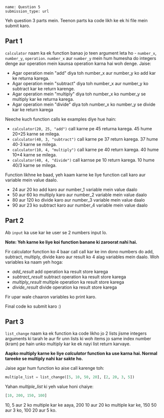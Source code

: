 ```ngMeta
name: Question 5
submission_type: url
```

Yeh question 3 parts mein. Teenon parts ka code likh ke ek hi file mein submit karo.

## Part 1
`calculator` naam ka ek function banao jo teen argument leta ho - `number_x`, `number_y`, `operation`. `number_x` aur `number_y` mein hum humesha do integers denge aur operation mein kaunsa operation karna hai woh denge. Jaise:

* Agar operation mein "add" diya toh number_x aur number_y ko add kar ke returna karega.
*  Agar operation mein "subtract" diya toh number_x aur number_y ko subtract kar ke return karenge.
*  Agar operation mein "multiply" diya toh number_x ko number_y se multiply kar ke returna karega.
*  Agar operation mein "divide" diya toh number_x ko number_y se divide kar ke return karega

Neeche kuch function calls ke examples diye hue hain:

* `calculator(20, 25, "add")` call karne pe 45 returna karega. 45 hume 20+25 karne se milega.
* `calculator(40, 3, "subtract")` call karne pe 37 return karega. 37 hume 40-3 karne se milega.
* `calculator(10, 4, "multiply")` call karne pe 40 return karega. 40 hume 10*4 karne se milega.
* `calculator(40, 4, "divide")` call karnse pe 10 return karega. 10 hume 40/3 karne se milega.

Function likhne ke baad, yeh kaam karne ke liye function call karo aur variable mein value daalo.

* 24 aur 20 ko add karo aur number_1 variable mein value daalo
* 50 aur 60 ko multiply karo aur number_2 variable mein value daalo
* 80 aur 120 ko divide karo aur number_3 variable mein value daalo
* 90 aur 23 ko subtract karo aur number_4 variable mein value daalo


## Part 2

Ab `input` ka use kar ke user se 2 numbers input lo.

**Note: Yeh karne ke liye koi function banane ki zaroorat nahi hai.**

Fir calculator function ko 4 baar call call kar ke inn dono numbers do add, subtract, multiply, divide karo aur result ko 4 alag variables mein daalo. Woh variables ka naam yeh hoga:

* *add_result* add operation ka result store karega
* *subtract_result* subtract operation ka result store karega
* *multiply_result* multiple operation ka result store karega
* *divide_result* divide operation ka result store karega

Fir upar wale chaaron variables ko print karo.


Final code ko submit karo :)

## Part 3

`list_change` naam ka ek function ka code likho jo 2 lists jisme integers arguments ki tarah le aur fir unn lists ki woh items jo same index number (kram) pe hain unko multiply kar ke ek nayi list return karvaye.

**Aapko multiply karne ke liye *calculator* function ka use karna hai. Normal tareeke se multiply nahi kar sakte ho.**

Jaise agar hum function ko aise call karenge toh:

```python
multiple_list = list_change([5, 10, 50, 20], [2, 20, 3, 5])
```

Yahan *multiple_list* ki yeh value honi chaiye:

```python
[10, 200, 150, 100]
```

10, 5 aur 2 ko multiple kar ke aaya, 200 10 aur 20 ko multiple kar ke, 150 50 aur 3 ko, 100 20 aur 5 ko.
